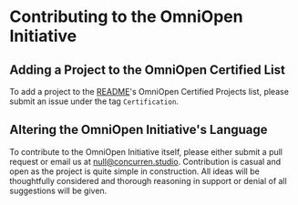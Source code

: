 # Contributing to the OmniOpen Initiative

## Adding a Project to the OmniOpen Certified List
To add a project to the [README](./README.md)'s OmniOpen Certified Projects list, please submit an issue under the tag `Certification`.

## Altering the OmniOpen Initiative's Language
To contribute to the OmniOpen Initiative itself, please either submit a pull request or email us at <null@concurren.studio>.
Contribution is casual and open as the project is quite simple in construction.
All ideas will be thoughtfully considered and thorough reasoning in support or denial of all suggestions will be given.
